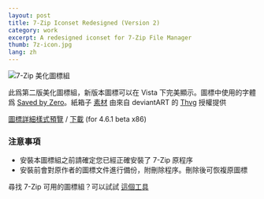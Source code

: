 ```yaml
---
layout: post
title: 7-Zip Iconset Redesigned (Version 2)
category: work
excerpt: A redesigned iconset for 7-Zip File Manager
thumb: 7z-icon.jpg
lang: zh
---
```


<p><img src="{{ site.file }}/7z-icon-2_logo_large.png" alt="7-Zip 美化圖標組"></p>

<div class=txt>
<p>此爲第二版美化圖標組，新版本圖標可以在 Vista 下完美顯示。圖標中使用的字體爲 <a href="http://www.myfonts.com/fonts/larabie/saved-by-zero/">Saved by Zero</a>。紙箱子 <a href="http://thvg.deviantart.com/art/Package-Icons-93530123">素材</a> 由來自 deviantART 的 <a href="http://thvg.deviantart.com/">Thvg</a> 授權提供</p>

<p class=download><a href="{{ site.file }}/7z-icon-2_details_large.png">圖標詳細樣式預覽</a> / <a href="{{ site.file }}/download/7z-icon-set-v2.7z">下載</a> (for 4.6.1 beta x86)</p>

<h3>注意事項</h3>
<ul>
<li>安裝本圖標組之前請確定您已經正確安裝了 7-Zip 原程序</li>
<li>安裝前會對原作者的圖標文件進行備份，附刪除程序。刪除後可恢複原圖標</li>
</ul>

<p class=note>尋找 7-Zip 可用的圖標組？可以試試 <a href="http://7ztm.de.vu/">這個工具</a></p>
</div>